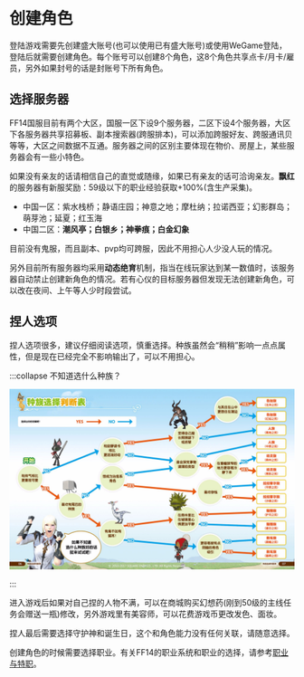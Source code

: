 # 创建角色

登陆游戏需要先创建盛大账号(也可以使用已有盛大账号)或使用WeGame登陆，登陆后就需要创建角色。每个账号可以创建8个角色，这8个角色共享点卡/月卡/雇员，另外如果封号的话是封账号下所有角色。

## 选择服务器

FF14国服目前有两个大区，国服一区下设9个服务器，二区下设4个服务器，大区下各服务器共享招募板、副本搜索器(跨服排本)，可以添加跨服好友、跨服通讯贝等等，大区之间数据不互通。服务器之间的区别主要体现在物价、房屋上，某些服务器会有一些小特色。

如果没有亲友的话请相信自己的直觉或随缘，如果已有亲友的话可洽询亲友。**飘红**的服务器有新服奖励：59级以下的职业经验获取+100%(含生产采集)。

* 中国一区：紫水栈桥；静语庄园；神意之地；摩杜纳；拉诺西亚；幻影群岛；萌芽池；延夏；红玉海
* 中国二区：**潮风亭；白银乡；神拳痕；白金幻象**

目前没有鬼服，而且副本、pvp均可跨服，因此不用担心人少没人玩的情况。

另外目前所有服务器均采用**动态绝育**机制，指当在线玩家达到某一数值时，该服务器自动禁止创建新角色的情况。若有心仪的目标服务器但发现无法创建新角色，可以改在夜间、上午等人少时段尝试。

## 捏人选项

捏人选项很多，建议仔细阅读选项，慎重选择。种族虽然会“稍稍”影响一点点属性，但是现在已经完全不影响输出了，可以不用担心。

:::collapse 不知道选什么种族？

![种族选择判断表](./char.assets/-7s28Q5-b8n3Z10T3cS1kw-101.jpeg)

:::

进入游戏后如果对自己捏的人物不满，可以在商城购买幻想药(刚到50级的主线任务会赠送一瓶)修改，另外游戏里有美容师，可以花费游戏币更改发色、面妆。

捏人最后需要选择守护神和诞生日，这个和角色能力没有任何关联，请随意选择。

创建角色的时候需要选择职业。有关FF14的职业系统和职业的选择，请参考[职业与特职](./job.md)。
